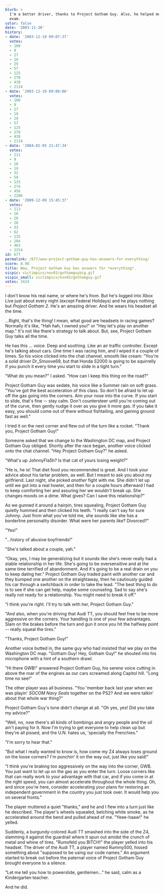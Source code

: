 ```yaml
---
blurb: >
  I'm a better driver, thanks to Project Gotham Guy. Also, he helped me ace my Calculus
  exam.
color: false
date: '2003-11-20'
history:
- date: '2003-12-19 09:07:37'
  votes:
  - 108
  - 9
  - 27
  - 19
  - 29
  - 57
  - 125
  - 270
  - 438
  - 2134
- date: '2003-12-19 09:08:06'
  votes:
  - 108
  - 9
  - 27
  - 19
  - 29
  - 57
  - 125
  - 270
  - 438
  - 2134
- date: '2004-02-05 21:47:34'
  votes:
  - 111
  - 9
  - 28
  - 19
  - 32
  - 59
  - 133
  - 274
  - 456
  - 2206
- date: '2009-12-09 15:45:37'
  votes:
  - 113
  - 10
  - 28
  - 20
  - 33
  - 62
  - 135
  - 284
  - 463
  - 2254
id: 677
permalink: /677/wow-project-gotham-guy-has-answers-for-everything/
score: 8.98
title: Wow, Project Gotham Guy has answers for *everything*.
vicpic: victimpics/nov03/gothamguybig.gif
vicpic_small: victimpics/nov03/gothamguy.gif
votes: 3424
---
```


I don't know his real name, or where he's from. But he's logged into
Xbox Live just about every night (except Federal Holidays) and he plays
nothing but *Project Gotham 2*. He's an amazing driver. And he wears his
headset all the time.

...Right, that's the thing! I mean, what good are headsets in racing
games? Normally it's like, "Hah hah, I owned you!" or "Hey let's play on
another map." It's not like there's strategy to talk about. But, see,
Project Gotham Guy talks all the time.

He has this ... voice. Deep and soothing. Like an air traffic
controller. Except he's talking about cars. One time I was racing him,
and I wiped it a couple of times. So his voice clicked into the chat
channel, smooth like cream: "You're a solid driver Dr\_Smoove69, but
that Honda S2000 is going to be squirrelly if you punch it every time
you start to slide in a tight turn."

"What do you mean?" I asked. "How can I keep this thing on the road?"

Project Gotham Guy was sedate, his voice like a Summer rain on soft
grass. "You've got the best acceleration of this class. So don't be
afraid to let up off the gas going into the corners. Aim your nose into
the curve. If you start to slide, that's fine -- stay calm. Don't
countersteer until you're coming out of the curve, then gently nudge it
over as you give it more gas. If you take it easy, you should come out
of there without fishtailing, and gaining ground fast as well."

I tried it on the next corner and flew out of the turn like a rocket.
"Thank you, Project Gotham Guy!"

Someone asked that we change to the Washington DC map, and Project
Gotham Guy obliged. Shortly after the race began, another voice clicked
onto the chat channel. "Hey Project Gotham Guy?" he asked.

"What's up JohnnyFla5h? Is that cat of yours losing weight?"

"He is, he is! That diet food you recommended is great. And I took your
advice about his tartar problem, as well. But I meant to ask you about
my girlfriend. Last night, she picked *another* fight with me. She
didn't let up until we got into a real howler, and then for a couple
hours afterward I had to keep comforting her and assuring her we
wouldn't break up. She changes moods on a dime. What gives? Can I save
this relationship?"

As we gunned it around a hairpin, tires squealing, Project Gotham Guy
quietly hummed and then clicked his teeth. "I really can't say for sure
Johnny. Just from what you've told me, she sounds like she has a
borderline personality disorder. What were her parents like? Divorced?"

"Yes!"

"...history of abusive boyfriends!"

"She's talked about a couple, yah."

"Okay, yes, I may be generalizing but it sounds like she's never really
had a stable relationship in her life. She's going to be oversensitive
and at the same time terrified of abandonment. And it's going to be a
real drain on you to keep dating her." Project Gotham Guy traded paint
with another car and they bumped one another on the straightaway, then
he cautiously guided his car through a switchback in order to take the
lead. "The best thing to do is to see if she can get help, maybe some
counseling. Sad to say she's really not ready for a relationship. You
might need to break it off."

"I think you're right. I'll try to talk with her, Project Gotham Guy."

"And also, when you're driving that Audi TT, you should feel free to be
more aggressive on the corners. Your handling is one of your few
advantages. Slam on the brakes before the turn and gun it once you hit
the halfway point -- really squeal the tires."

"Thanks, Project Gotham Guy!"

Another voice butted in, the same guy who had insisted that we play on
the Washington DC map. "Gotham Guy! Hey, Gotham Guy!" he shouted into
his microphone with a hint of a southern drawl.

"Hi there GWB!" answered Project Gotham Guy, his serene voice cutting in
above the roar of the engines as our cars screamed along Capitol hill.
"Long time no see!"

The other player was all business. "You 'member back last year when we
was playin' *SOCOM Navy Seals* together on the PS2? And we were talkin'
about that whole war thing?"

Project Gotham Guy's tone didn't change at all. "Oh yes, yes! Did you
take my advice?"

"Well, no, now there's all kinds of bombings and angry people and the
oil ain't paying for it. Now I'm trying to get everyone to help clean up
but they're all pissed, and the U.N. hates us, 'specially the
Frenchies."

"I'm sorry to hear that."

"But what I really wanted to know is, how come my Z4 always loses ground
on the loose corners? I'm punchin' it on the way out, just like you
said!"

"I think you're braking too aggressively on the way into the corner,
GWB. You just want to let up on the gas as you enter the turn. Loose
corners like that can really work to your advantage with that car, and
if you come in at the right speed, you can almost accelerate throughout
the whole thing. Oh, and since you're here, consider accelerating your
plans for restoring an independent government in the country you just
took over. It would help you on several fronts."

The player muttered a quiet "thanks," and he and I flew into a turn just
like he described. The player's wheels squealed, belching white smoke,
as he accelerated around the bend and pulled ahead of me. "Yeee-haaw!"
he yelled.

Suddenly, a burgundy-colored Audi TT smashed into the side of the Z4,
slamming it against the guardrail where it spun out amidst the crunch of
metal and whine of tires. "Rumsfeld you BITCH!" the player yelled into
his headset. The driver of the Audi TT, a player named Rummy500, hissed
something about "supposed to be using our code names." An argument
started to break out before the paternal voice of Project Gotham Guy
brought everyone to a silence.

"Let me tell you how to powerslide, gentlemen..." he said, calm as a
Kindergarten teacher.

And he did.